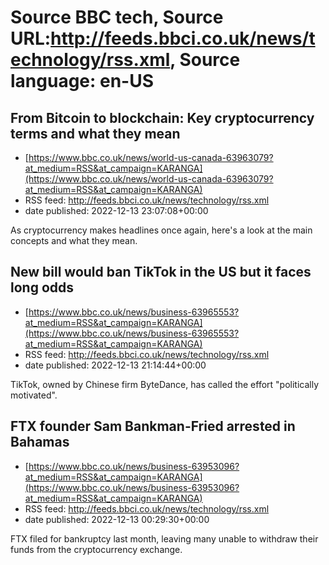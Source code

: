 # Source BBC tech, Source URL:http://feeds.bbci.co.uk/news/technology/rss.xml, Source language: en-US

## From Bitcoin to blockchain: Key cryptocurrency terms and what they mean
 - [https://www.bbc.co.uk/news/world-us-canada-63963079?at_medium=RSS&at_campaign=KARANGA](https://www.bbc.co.uk/news/world-us-canada-63963079?at_medium=RSS&at_campaign=KARANGA)
 - RSS feed: http://feeds.bbci.co.uk/news/technology/rss.xml
 - date published: 2022-12-13 23:07:08+00:00

As cryptocurrency makes headlines once again, here's a look at the main concepts and what they mean.

## New bill would ban TikTok in the US but it faces long odds
 - [https://www.bbc.co.uk/news/business-63965553?at_medium=RSS&at_campaign=KARANGA](https://www.bbc.co.uk/news/business-63965553?at_medium=RSS&at_campaign=KARANGA)
 - RSS feed: http://feeds.bbci.co.uk/news/technology/rss.xml
 - date published: 2022-12-13 21:14:44+00:00

TikTok, owned by Chinese firm ByteDance, has called the effort "politically motivated".

## FTX founder Sam Bankman-Fried arrested in Bahamas
 - [https://www.bbc.co.uk/news/business-63953096?at_medium=RSS&at_campaign=KARANGA](https://www.bbc.co.uk/news/business-63953096?at_medium=RSS&at_campaign=KARANGA)
 - RSS feed: http://feeds.bbci.co.uk/news/technology/rss.xml
 - date published: 2022-12-13 00:29:30+00:00

FTX filed for bankruptcy last month, leaving many unable to withdraw their funds from the cryptocurrency exchange.
